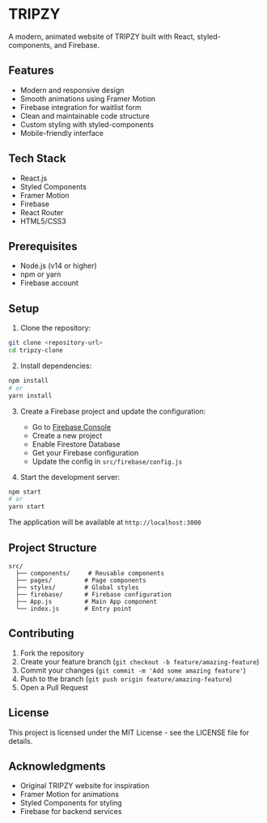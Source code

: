 # TRIPZY

A modern, animated website of TRIPZY built with React, styled-components, and Firebase.

## Features

- Modern and responsive design
- Smooth animations using Framer Motion
- Firebase integration for waitlist form
- Clean and maintainable code structure
- Custom styling with styled-components
- Mobile-friendly interface

## Tech Stack

- React.js
- Styled Components
- Framer Motion
- Firebase
- React Router
- HTML5/CSS3

## Prerequisites

- Node.js (v14 or higher)
- npm or yarn
- Firebase account

## Setup

1. Clone the repository:
```bash
git clone <repository-url>
cd tripzy-clone
```

2. Install dependencies:
```bash
npm install
# or
yarn install
```

3. Create a Firebase project and update the configuration:
   - Go to [Firebase Console](https://console.firebase.google.com/)
   - Create a new project
   - Enable Firestore Database
   - Get your Firebase configuration
   - Update the config in `src/firebase/config.js`

4. Start the development server:
```bash
npm start
# or
yarn start
```

The application will be available at `http://localhost:3000`

## Project Structure

```
src/
  ├── components/     # Reusable components
  ├── pages/         # Page components
  ├── styles/        # Global styles
  ├── firebase/      # Firebase configuration
  ├── App.js         # Main App component
  └── index.js       # Entry point
```

## Contributing

1. Fork the repository
2. Create your feature branch (`git checkout -b feature/amazing-feature`)
3. Commit your changes (`git commit -m 'Add some amazing feature'`)
4. Push to the branch (`git push origin feature/amazing-feature`)
5. Open a Pull Request

## License

This project is licensed under the MIT License - see the LICENSE file for details.

## Acknowledgments

- Original TRIPZY website for inspiration
- Framer Motion for animations
- Styled Components for styling
- Firebase for backend services 
